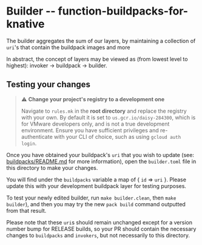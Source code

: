 # Builder -- function-buildpacks-for-knative

The builder aggregates the sum of our layers, by maintaining a collection of `uri`'s that contain the buildpack images and more

In abstract, the concept of layers may be viewed as (from lowest level to highest): invoker -> buildpack -> builder.

## Testing your changes

> :warning: **Change your project's registry to a development one**
>
> Navigate to `rules.mk` in the **root directory** and replace the registry with your own. By default it is set to `us.gcr.io/daisy-284300`, which is for VMware developers only, and is not a true development environment. Ensure you have sufficient privileges and re-authenticate with your CLI of choice, such as using `gcloud auth login`.

Once you have obtained your buildpack's `uri` that you wish to update (see: [buildpacks/README.md](https://github.com/vmware-tanzu/function-buildpacks-for-knative/tree/main/buildpacks/README.md) for more information), open the `builder.toml` file in this directory to make your changes.

You will find under the `buildpacks` variable a map of { `id` => `uri` }. Please update this with your development buildpack layer for testing purposes.

To test your newly edited builder, run `make builder.clean`, then `make builder`), and then you may try the new `pack build` command outputted from that result.

Please note that these `uri`s should remain unchanged except for a version number bump for RELEASE builds, so your PR should contain the necessary changes to `buildpacks` and `invokers`, but not necessarily to this directory.

